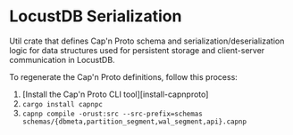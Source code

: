 # LocustDB Serialization

Util crate that defines Cap'n Proto schema and serialization/deserialization logic for data structures used for persistent storage and client-server communication in LocustDB.

To regenerate the Cap'n Proto definitions, follow this process:

1. [Install the Cap'n Proto CLI tool][install-capnproto]
2. `cargo install capnpc`
3. `capnp compile -orust:src --src-prefix=schemas schemas/{dbmeta,partition_segment,wal_segment,api}.capnp`
